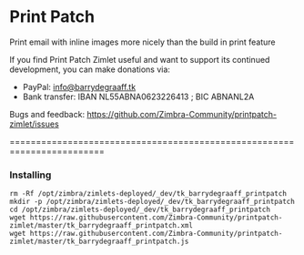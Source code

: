 Print Patch 
==========

Print email with inline images more nicely than the build in print feature 

If you find Print Patch Zimlet useful and want to support its continued development, you can make donations via:
- PayPal: info@barrydegraaff.tk
- Bank transfer: IBAN NL55ABNA0623226413 ; BIC ABNANL2A

Bugs and feedback: https://github.com/Zimbra-Community/printpatch-zimlet/issues

========================================================================

### Installing

    rm -Rf /opt/zimbra/zimlets-deployed/_dev/tk_barrydegraaff_printpatch
    mkdir -p /opt/zimbra/zimlets-deployed/_dev/tk_barrydegraaff_printpatch
    cd /opt/zimbra/zimlets-deployed/_dev/tk_barrydegraaff_printpatch
    wget https://raw.githubusercontent.com/Zimbra-Community/printpatch-zimlet/master/tk_barrydegraaff_printpatch.xml
    wget https://raw.githubusercontent.com/Zimbra-Community/printpatch-zimlet/master/tk_barrydegraaff_printpatch.js


